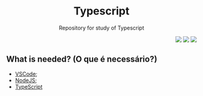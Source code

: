 <h1 align="center">Typescript</h1>
<p align="center">Repository for study of Typescript</p>
<p align="right">
<img src="https://img.shields.io/badge/typescript-4.3.5-3178C6?style=?style=flat-square&logo=appveyor&logo=TypeScript"/>
<img src="https://img.shields.io/badge/node.js-14.16.1-339933?style=?style=flat-square&logo=appveyor&logo=Node.js"/>
<img src="https://img.shields.io/badge/yarn-1.22.10-2C8EBB?style=?style=flat-square&logo=appveyor&logo=Yarn"/>
</p>

## What is needed? (O que é necessário?)
- [VSCode](https://code.visualstudio.com/);
- [NodeJS](https://nodejs.org/);
- [TypeScript](https://www.typescriptlang.org/)
